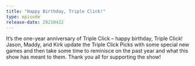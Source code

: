 ```yaml
---
title: "Happy Birthday, Triple Click!"
type: episode
release-date: 20210422
---
```

It’s the one-year anniversary of Triple Click – happy birthday, Triple Click! Jason, Maddy, and Kirk update the Triple Click Picks with some special new games and then take some time to reminisce on the past year and what this show has meant to them. Thank you all for supporting the show!